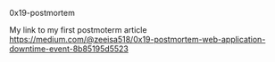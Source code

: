 0x19-postmortem

My link to my first postmoterm article https://medium.com/@zeeisa518/0x19-postmortem-web-application-downtime-event-8b85195d5523

